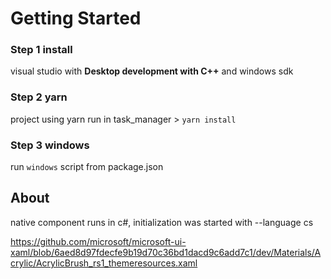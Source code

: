 # Getting Started

### Step 1 install
visual studio with **Desktop development with C++** and windows sdk

### Step 2 yarn
project using yarn
run in task_manager > ```yarn install```

### Step 3 windows

run ```windows``` script from package.json

## About

native component runs in c#, initialization was started with --language cs

https://github.com/microsoft/microsoft-ui-xaml/blob/6aed8d97fdecfe9b19d70c36bd1dacd9c6add7c1/dev/Materials/Acrylic/AcrylicBrush_rs1_themeresources.xaml
